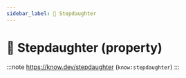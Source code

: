 ```yaml
---
sidebar_label: 👧 Stepdaughter
---
```


# 👧 Stepdaughter (property)

:::note
https://know.dev/stepdaughter
(`know:stepdaughter`)
:::
